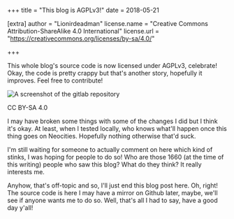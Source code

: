 +++
title = "This blog is AGPLv3!"
date = 2018-05-21

[extra]
author = "Lionirdeadman"
license.name = "Creative Commons Attribution-ShareAlike 4.0 International"
license.url = "https://creativecommons.org/licenses/by-sa/4.0/"

+++

This whole blog's source code is now licensed under AGPLv3, celebrate! Okay, the code is pretty crappy but that's another story, hopefully it improves. Feel free to contribute!
<!-- more -->

![A screenshot of the gitlab repository](/images/jpg/gitlab.jpg)

CC BY-SA 4.0

I may have broken some things with some of the changes I did but I think it's okay. At least, when I tested locally, who knows what'll happen once this thing goes on Neocities. Hopefully nothing otherwise that'd suck.

I'm still waiting for someone to actually comment on here which kind of stinks, I was hoping for people to do so! Who are those 1660 (at the time of this writing) people who saw this blog? What do they think? It really interests me.

Anyhow, that's off-topic and so, I'll just end this blog post here. Oh, right! The source code is here I may have a mirror on Github later, maybe, we'll see if anyone wants me to do so. Well, that's all I had to say, have a good day y'all!

